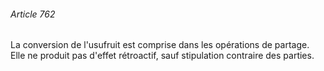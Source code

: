 ###### Article 762

La conversion de l'usufruit est comprise dans les opérations de partage. Elle ne produit pas d'effet rétroactif, sauf stipulation contraire des parties.

